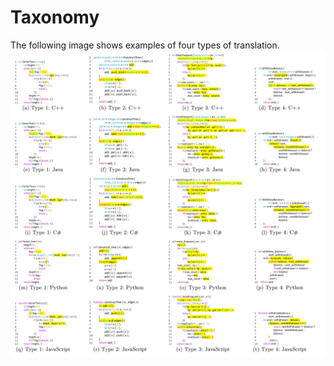 # Taxonomy

The following image shows examples of four types of translation.
![figure](benchmark_examples/benchmark_examples.jpg)
